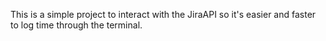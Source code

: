 This is a simple project to interact with the JiraAPI so it's easier and faster to log time through the terminal.
